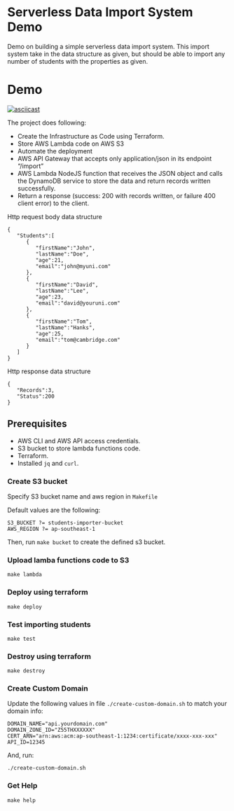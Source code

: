 # Serverless Data Import System Demo

Demo on building a simple serverless data import system.
This import system take in the data structure as given, but should be able to import any number of students with the properties as given. 

# Demo

[![asciicast](https://asciinema.org/a/f1TwoMiQGeltswXdHKAqnHlxG.svg)](https://asciinema.org/a/f1TwoMiQGeltswXdHKAqnHlxG)

The project does following:

* Create the Infrastructure as Code using Terraform.
* Store AWS Lambda code on AWS S3
* Automate the deployment
* AWS API Gateway that accepts only application/json in its endpoint “/import”
* AWS Lambda NodeJS function that receives the JSON object and calls the DynamoDB service to store the data and return records written successfully.
* Return a response (success: 200 with records written, or failure 400 client error) to the client.

Http request body data structure 
```
{
   "Students":[
      {
         "firstName":"John",
         "lastName":"Doe",
         "age":21,
         "email":"john@myuni.com"
      },
      {
         "firstName":"David",
         "lastName":"Lee",
         "age":23,
         "email":"david@youruni.com"
      },
      {
         "firstName":"Tom",
         "lastName":"Hanks",
         "age":25,
         "email":"tom@cambridge.com"
      }
   ]
}
```

Http response data structure
```
{
   "Records":3,
   "Status":200
}
```

## Prerequisites

* AWS CLI and AWS API access credentials.
* S3 bucket to store lambda functions code.
* Terraform.
* Installed `jq` and `curl`.


### Create S3 bucket

Specify S3 bucket name and aws region in `Makefile`

Default values are the following:

```
S3_BUCKET ?= students-importer-bucket
AWS_REGION ?= ap-southeast-1
```

Then, run `make bucket` to create the defined s3 bucket.

### Upload lamba functions code to S3

```
make lambda
```

### Deploy using terraform

```
make deploy
```

### Test importing students

```
make test
```

### Destroy using terraform

```
make destroy
```

### Create Custom Domain

Update the following values in file `./create-custom-domain.sh` to match your domain info:

```
DOMAIN_NAME="api.yourdomain.com"
DOMAIN_ZONE_ID="Z55THXXXXXX"
CERT_ARN="arn:aws:acm:ap-southeast-1:1234:certificate/xxxx-xxx-xxx"
API_ID=12345
```

And, run:

```
./create-custom-domain.sh
```

### Get Help

```
make help
```
